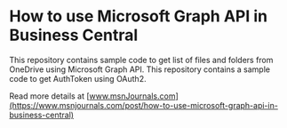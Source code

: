 # How to use Microsoft Graph API in Business Central
This repository contains sample code to get list of files and folders from OneDrive using Microsoft Graph API. 
This repository contains a sample code to get AuthToken using OAuth2.

Read more details at [www.msnJournals.com](https://www.msnjournals.com/post/how-to-use-microsoft-graph-api-in-business-central)


